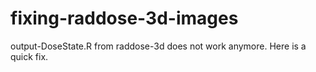# fixing-raddose-3d-images
output-DoseState.R from raddose-3d does not work anymore. Here is a quick fix.
